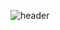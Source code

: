 ![header](https://capsule-render.vercel.app/api?&type=waving&color=auto&height=300&section=header&text=Yeo%20Kyungmo&fontSize=90)
